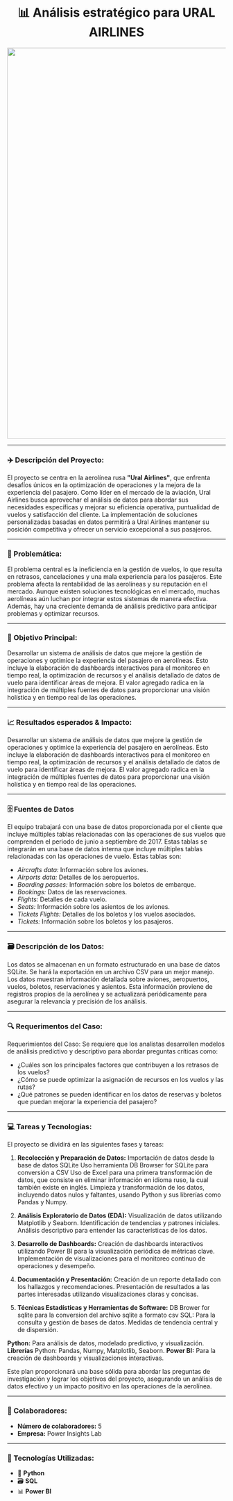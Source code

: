 <div align="center">
  <h1 style="font-weight:bold;">
    📊 Análisis estratégico para URAL AIRLINES
  </h1>
  <img src="https://i.imgur.com/cgMPZKx.png" width="900px">
</div>

---

### ✈️ Descripción del Proyecto:

El proyecto se centra en la aerolínea rusa **"Ural Airlines"**, que enfrenta desafíos únicos en la optimización de operaciones y la mejora de la experiencia del pasajero. Como líder en el mercado de la aviación, Ural Airlines busca aprovechar el análisis de datos para abordar sus necesidades específicas y mejorar su eficiencia operativa, puntualidad de vuelos y satisfacción del cliente. La implementación de soluciones personalizadas basadas en datos permitirá a Ural Airlines mantener su posición competitiva y ofrecer un servicio excepcional a sus pasajeros.

---

### :stop_sign: Problemática:

El problema central es la ineficiencia en la gestión de vuelos, lo que resulta en retrasos, cancelaciones y una mala experiencia para los pasajeros. Este problema afecta la rentabilidad de las aerolíneas y su reputación en el mercado. Aunque existen soluciones tecnológicas en el mercado, muchas aerolíneas aún luchan por integrar estos sistemas de manera efectiva. Además, hay una creciente demanda de análisis predictivo para anticipar problemas y optimizar recursos.

---

### 	:dart: Objetivo Principal:

Desarrollar un sistema de análisis de datos que mejore la gestión de operaciones y optimice la experiencia del pasajero en aerolíneas. Esto incluye la elaboración de dashboards interactivos para el monitoreo en tiempo real, la optimización de recursos y el análisis detallado de datos de vuelo para identificar áreas de mejora. El valor agregado radica en la integración de múltiples fuentes de datos para proporcionar una visión holística y en tiempo real de las operaciones.

---

### :chart_with_upwards_trend: Resultados esperados & Impacto:

Desarrollar un sistema de análisis de datos que mejore la gestión de operaciones y optimice la experiencia del pasajero en aerolíneas. Esto incluye la elaboración de dashboards interactivos para el monitoreo en tiempo real, la optimización de recursos y el análisis detallado de datos de vuelo para identificar áreas de mejora. El valor agregado radica en la integración de múltiples fuentes de datos para proporcionar una visión holística y en tiempo real de las operaciones.

---

### 	:file_cabinet: Fuentes de Datos

El equipo trabajará con una base de datos proporcionada por el cliente que incluye múltiples tablas relacionadas con las operaciones de sus vuelos que comprenden el periodo de junio a septiembre de 2017. Estas tablas se integrarán en una base de datos interna que incluye múltiples tablas relacionadas con las operaciones de vuelo. Estas tablas son:
- *Aircrafts data:* Información sobre los aviones. 
- *Airports data:* Detalles de los aeropuertos.
- *Boarding passes:* Información sobre los boletos de embarque.
- *Bookings:* Datos de las reservaciones.
- *Flights:* Detalles de cada vuelo.
- *Seats:* Información sobre los asientos de los aviones. 
- *Tickets Flights:* Detalles de los boletos y los vuelos asociados.
- *Tickets:* Información sobre los boletos y los pasajeros.

---

### :card_file_box: Descripción de los Datos:

Los datos se almacenan en un formato estructurado en una base de datos SQLite. Se hará la exportación en un archivo CSV para un mejor manejo. Los datos muestran información detallada sobre aviones, aeropuertos, vuelos, boletos, reservaciones y asientos. Esta información proviene de registros propios de la aerolínea y se actualizará periódicamente para asegurar la relevancia y precisión de los análisis.

---

### :mag: Requerimentos del Caso:

Requerimientos del Caso: Se requiere que los analistas desarrollen modelos de análisis predictivo y descriptivo para abordar preguntas críticas como:
- ¿Cuáles son los principales factores que contribuyen a los retrasos de los vuelos?
- ¿Cómo se puede optimizar la asignación de recursos en los vuelos y las rutas?
- ¿Qué patrones se pueden identificar en los datos de reservas y boletos que puedan mejorar la experiencia del pasajero?

---

### :computer: Tareas y Tecnologías:

El proyecto se dividirá en las siguientes fases y tareas: 

1. **Recolección y Preparación de Datos:**
Importación de datos desde la base de datos SQLite
Uso herramienta DB Browser for SQLite para conversión a CSV
Uso de Excel para una primera transformación de datos, que consiste en eliminar información en idioma ruso, la cual también existe en inglés.
Limpieza y transformación de los datos, incluyendo datos nulos y faltantes, usando Python y sus librerías como Pandas y Numpy.

2. **Análisis Exploratorio de Datos (EDA):**
Visualización de datos utilizando Matplotlib y Seaborn.
Identificación de tendencias y patrones iniciales.
Análisis descriptivo para entender las características de los datos.

3. **Desarrollo de Dashboards:**
Creación de dashboards interactivos utilizando Power BI para la visualización periódica de métricas clave.
Implementación de visualizaciones para el monitoreo continuo de operaciones y desempeño.

4. **Documentación y Presentación:**
Creación de un reporte detallado con los hallazgos y recomendaciones.
Presentación de resultados a las partes interesadas utilizando visualizaciones claras y concisas.

5. **Técnicas Estadísticas y Herramientas de Software:**
DB Brower for sqlite para la conversion del archivo sqlite a formato csv SQL: Para la consulta y gestión de bases de datos.
Medidas de tendencia central y de dispersión.

**Python:** Para análisis de datos, modelado predictivo, y visualización.
**Librerías** Python: Pandas, Numpy, Matplotlib, Seaborn.
**Power BI:** Para la creación de dashboards y visualizaciones interactivas.

Este plan proporcionará una base sólida para abordar las preguntas de investigación y lograr los objetivos del proyecto, asegurando un análisis de datos efectivo y un impacto positivo en las operaciones de la aerolínea.

---

### 👥 Colaboradores: 
- **Número de colaboradores:** 5
- **Empresa:** Power Insights Lab

---

### 🚀 Tecnologías Utilizadas:

- 🐍 **Python**
- 🗃️ **SQL**
- 📊 **Power BI**
